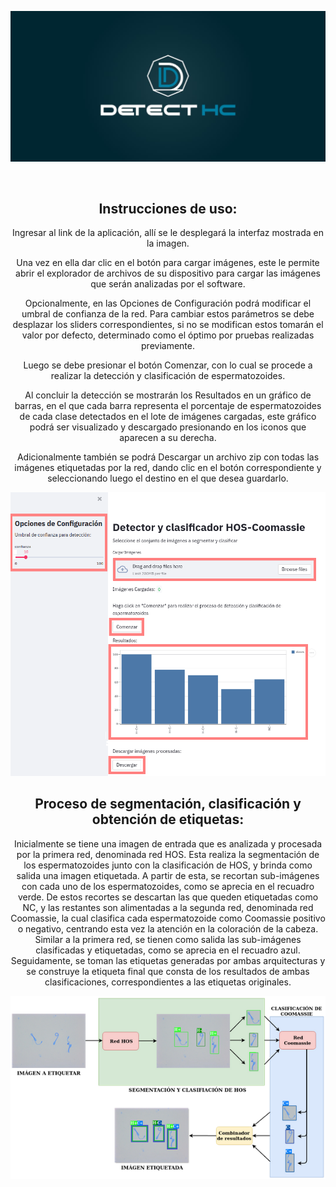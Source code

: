 <head>
<div align="center">
<p>
<img width="850" src="logo.jpg"></a>
</p>
<br>  
  
</head>
<body>

<div class="d">
<h2>Instrucciones de uso:</h2>
<p> Ingresar al link de la aplicación, allí se le desplegará la interfaz mostrada en la imagen.

Una vez en ella dar clic en el botón para cargar imágenes, este le permite abrir el explorador de archivos de su dispositivo para cargar las imágenes que serán analizadas por el software.

Opcionalmente, en las Opciones de Configuración podrá modificar el umbral de confianza de la red. Para cambiar estos parámetros se debe desplazar los sliders correspondientes, si no se modifican estos tomarán el valor por defecto, determinado como el óptimo por pruebas realizadas previamente.

Luego se debe presionar el botón Comenzar, con lo cual se procede a realizar la detección y clasificación de espermatozoides.

Al concluir la detección se mostrarán los Resultados en un gráfico de barras, en el que cada barra representa el porcentaje de espermatozoides de cada clase detectados en el lote de imágenes cargadas, este gráfico podrá ser visualizado y descargado presionando en los iconos que aparecen a su derecha.

Adicionalmente también se podrá Descargar  un archivo zip con todas las imágenes etiquetadas por la red, dando clic en el botón correspondiente y seleccionando luego el destino en el que desea guardarlo.</p>
  
<p>
<img width="850" src="instrucciones.png"></a>
</p>
  
</div>

<div class="d">
<h2>Proceso de segmentación, clasificación y obtención de etiquetas:</h2>
<p> Inicialmente se tiene una imagen de entrada que es analizada y procesada por la primera red, denominada red HOS. Esta realiza la segmentación de los espermatozoides junto con la clasificación de HOS, y brinda como salida una imagen etiquetada. A partir de esta, se recortan sub-imágenes con cada uno de los espermatozoides, como se aprecia en el recuadro verde. De estos recortes se descartan las que queden etiquetadas como NC, y las restantes son alimentadas a la segunda red, denominada red Coomassie, la cual clasifica cada espermatozoide como Coomassie positivo o negativo, centrando esta vez la atención en la coloración de la cabeza. Similar a la primera red, se tienen como salida las sub-imágenes clasificadas y etiquetadas, como se aprecia en el recuadro azul. Seguidamente, se toman las etiquetas generadas por ambas arquitecturas y se construye la etiqueta final que consta de los resultados de ambas clasificaciones, correspondientes a las etiquetas originales.</p>
  
<p>
<img width="550" src="esquema.png"></a>
</p>
  
</div>

  
</body>

